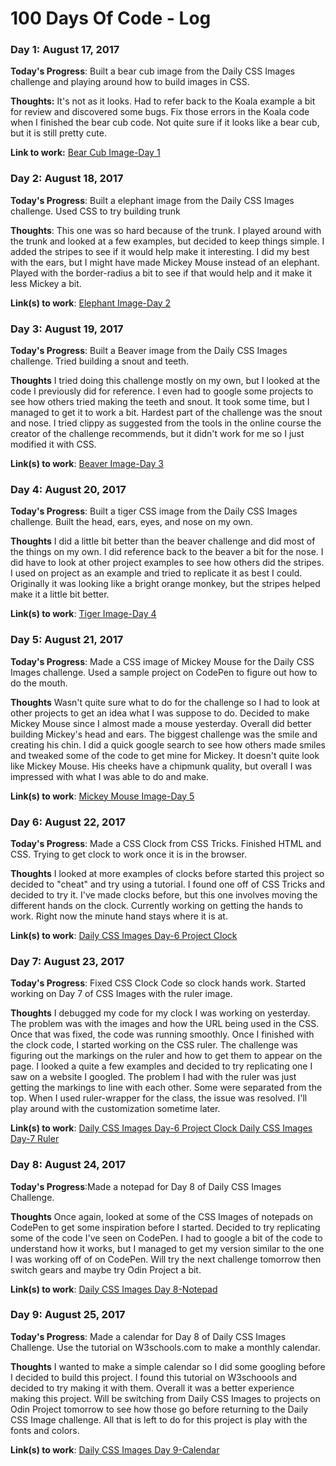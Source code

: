 # 100 Days Of Code - Log

### Day 1: August 17, 2017

**Today's Progress**: Built a bear cub image from the Daily CSS Images challenge and playing around how to build images in CSS.

**Thoughts:** It's not as it looks. Had to refer back to the Koala example a bit for review and discovered some bugs. Fix those errors in the Koala code when I finished the bear cub code. Not quite sure if it looks like a bear cub, but it is still pretty cute.

**Link to work:** [Bear Cub Image-Day 1](https://codepen.io/BritishPandaChick/full/wqpbOW/)

### Day 2: August 18, 2017

**Today's Progress**: Built a elephant image from the Daily CSS Images challenge. Used CSS to try building trunk

**Thoughts**: This one was so hard because of the trunk. I played around with the trunk and looked at a few examples, but decided to keep things simple. I added the stripes to see if it would help make it interesting. I did my best with the ears, but I might have made Mickey Mouse instead of an elephant. Played with the border-radius a bit to see if that would help and it make it less Mickey a bit.

**Link(s) to work**: [Elephant Image-Day 2](https://codepen.io/BritishPandaChick/full/wqyjmE/)


### Day 3: August 19, 2017

**Today's Progress**: Built a Beaver image from the Daily CSS Images challenge. Tried building a snout and teeth.

**Thoughts** I tried doing this challenge mostly on my own, but I looked at the code I previously did for reference. I even had to google some projects to see how others tried making the teeth and snout. It took some time, but I managed to get it to work a bit. Hardest part of the challenge was the snout and nose. I tried clippy as suggested from the tools in the online course the creator of the challenge recommends, but it didn't work for me so I just modified it with CSS.

**Link(s) to work**: [Beaver Image-Day 3](https://codepen.io/BritishPandaChick/full/WEzvMb/)

### Day 4: August 20, 2017

**Today's Progress**: Built a tiger CSS image from the Daily CSS Images challenge. Built the head, ears, eyes, and nose on my own.

**Thoughts** I did a little bit better than the beaver challenge and did most of the things on my own. I did reference back to the beaver a bit for the nose. I did have to look at other project examples to see how others did the stripes. I used on project as an example and tried to replicate it as best I could. Originally it was looking like a bright orange monkey, but the stripes helped make it a little bit better.

**Link(s) to work**: [Tiger Image-Day 4](https://codepen.io/BritishPandaChick/full/xLWLxv/)

### Day 5: August 21, 2017

**Today's Progress**: Made a CSS image of Mickey Mouse for the Daily CSS Images challenge. Used a sample project on CodePen to figure out how to do the mouth.

**Thoughts** Wasn't quite sure what to do for the challenge so I had to look at other projects to get an idea what I was suppose to do. Decided to make Mickey Mouse since I almost made a mouse yesterday. Overall did better building Mickey's head and ears. The biggest challenge was the smile and creating his chin. I did a quick google search to see how others made smiles and tweaked some of the code to get mine for Mickey. It doesn't quite look like Mickey Mouse. His cheeks have a chipmunk quality, but overall I was impressed with what I was able to do and make.

**Link(s) to work**: [Mickey Mouse Image-Day 5](https://codepen.io/BritishPandaChick/full/ayGOOZ/)

### Day 6: August 22, 2017

**Today's Progress**: Made a CSS Clock from CSS Tricks. Finished HTML and CSS. Trying to get clock to work once it is in the browser.

**Thoughts** I looked at more examples of clocks before started this project so decided to "cheat" and try using a tutorial. I found one off of CSS Tricks and decided to try it. I've made clocks before, but this one involves moving the different hands on the clock. Currently working on getting the hands to work. Right now the minute hand stays where it is at.

**Link(s) to work**: [Daily CSS Images Day-6 Project Clock](https://github.com/BritishPandaChick/daily-css-images/tree/master/clock-6)

### Day 7: August 23, 2017

**Today's Progress**: Fixed CSS Clock Code so clock hands work. Started working on Day 7 of CSS Images with the ruler image.

**Thoughts** I debugged my code for my clock I was working on yesterday. The problem was with the images and how the URL being used in the CSS. Once that was fixed, the code was running smoothly. Once I finished with the clock code, I started working on the CSS ruler. The challenge was figuring out the markings on the ruler and how to get them to appear on the page. I looked a quite a few examples and decided to try replicating one I saw on a website I googled. The problem I had with the ruler was just getting the markings to line with each other. Some were separated from the top. When I used ruler-wrapper for the class, the issue was resolved. I'll play around with the customization sometime later.

**Link(s) to work**: [Daily CSS Images Day-6 Project Clock ](https://github.com/BritishPandaChick/daily-css-images/tree/master/clock-6)
[Daily CSS Images Day-7 Ruler](https://codepen.io/BritishPandaChick/full/PKaBJv/)

### Day 8: August 24, 2017

**Today's Progress**:Made a notepad for Day 8 of Daily CSS Images Challenge.

**Thoughts** Once again, looked at some of the CSS Images of notepads on CodePen to get some inspiration before I started. Decided to try replicating some of the code I've seen on CodePen. I had to google a bit of the code to understand how it works, but I managed to get my version similar to the one I was working off of on CodePen. Will try the next challenge tomorrow then switch gears and maybe try Odin Project a bit.

**Link(s) to work**: [Daily CSS Images Day 8-Notepad](https://codepen.io/BritishPandaChick/full/dzjJwb/)

### Day 9: August 25, 2017

**Today's Progress**: Made a calendar for Day 8 of Daily CSS Images Challenge. Use the tutorial on W3schools.com to make a monthly calendar.

**Thoughts** I wanted to make a simple calendar so I did some googling before I decided to build this project. I found this tutorial on W3schoools and decided to try making it with them. Overall it was a better experience making this project. Will be switching from Daily CSS Images to projects on Odin Project tomorrow to see how those go before returning to the Daily CSS Image challenge. All that is left to do for this project is play with the fonts and colors.

**Link(s) to work**: [Daily CSS Images Day 9-Calendar](https://codepen.io/BritishPandaChick/full/Mvqymz/)
